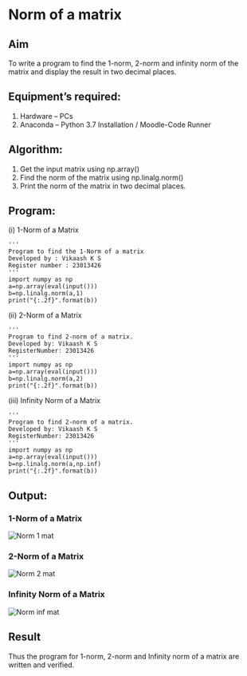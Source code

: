# Norm of a matrix
## Aim
To write a program to find the 1-norm, 2-norm and infinity norm of the matrix and display the result in two decimal places.
## Equipment’s required:
1.	Hardware – PCs
2.	Anaconda – Python 3.7 Installation / Moodle-Code Runner
## Algorithm:
1. Get the input matrix using np.array()   
2. Find the norm of the matrix using np.linalg.norm()
3. Print the norm of the matrix in two decimal places.
## Program:
(i) 1-Norm of a Matrix
```
'''
Program to find the 1-Norm of a matrix
Developed by : Vikaash K S
Register number : 23013426
'''
import numpy as np
a=np.array(eval(input()))
b=np.linalg.norm(a,1)
print("{:.2f}".format(b))
```
(ii) 2-Norm of a Matrix
```
'''
Program to find 2-norm of a matrix.
Developed by: Vikaash K S
RegisterNumber: 23013426
'''
import numpy as np
a=np.array(eval(input()))
b=np.linalg.norm(a,2)
print("{:.2f}".format(b))
```
(iii) Infinity Norm of a Matrix
```
'''
Program to find 2-norm of a matrix.
Developed by: Vikaash K S
RegisterNumber: 23013426
'''
import numpy as np
a=np.array(eval(input()))
b=np.linalg.norm(a,np.inf)
print("{:.2f}".format(b))
```
## Output:
### 1-Norm of a Matrix
![Norm 1 mat](https://github.com/Vikaash19/Norm-of-a-matrix/assets/148514589/e74641e5-571f-4bd5-844a-066514f33ec7)

### 2-Norm of a Matrix
![Norm 2 mat](https://github.com/Vikaash19/Norm-of-a-matrix/assets/148514589/cde11ac2-9c36-4b4d-96e4-0a8072cebb98)

### Infinity Norm of a Matrix
![Norm inf mat](https://github.com/Vikaash19/Norm-of-a-matrix/assets/148514589/20f85a4c-c5ef-40b7-ba27-060a68afb457)

## Result
Thus the program for 1-norm, 2-norm and Infinity norm of a matrix are written and verified.
